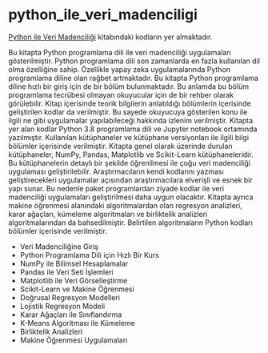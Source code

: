 # python_ile_veri_madenciligi

[Python ile Veri Madenciliği](https://www.kodlab.com/home/598-python-ile-veri-madenciligi-9786257440172.html) kitabındaki kodların yer almaktadır.

Bu kitapta Python programlama dili ile veri madenciliği uygulamaları gösterilmiştir. Python programlama dili son zamanlarda en fazla kullanılan dil olma özelliğine sahip. Özellikle yapay zeka uygulamalarında Python programlama diline olan rağbet artmaktadır. Bu kitapta Python programlama diline hızlı bir giriş için de bir bölüm bulunmaktadır. Bu anlamda bu bölüm programlama tecrübesi olmayan okuyucular için de bir rehber olarak görülebilir. 
Kitap içerisinde teorik bilgilerin anlatıldığı bölümlerin içerisinde geliştirilen kodlar da verilmiştir. Bu sayede okuyucuya gösterilen konu ile ilgili ne gibi uygulamalar yapılabileceği hakkında izlenim verilmiştir. Kitapta yer alan kodlar Python 3.8 programlama dili ve Jupyter notebook ortamında yazılmıştır. Kullanılan kütüphaneler ve kütüphane versiyonları ile ilgili bilgi bölümler içerisinde verilmiştir. Kitapta genel olarak üzerinde durulan kütüphaneler, NumPy, Pandas, Matplotlib ve Scikit-Learn kütüphaneleridir. Bu kütüphanelerin detaylı bir şekilde öğrenilmesi ile çoğu veri madenciliği uygulaması geliştirilebilir. Araştırmacıların kendi kodlarını yazması geliştirecekleri uygulamalar açısından araştırmacılara elverişli ve esnek bir yapı sunar. Bu nedenle paket programlardan ziyade kodlar ile veri madenciliği uygulamaları geliştirilmesi daha uygun olacaktır.
Kitapta ayrıca makine öğrenmesi alanındaki algoritmalardan olan regresyon analizleri, karar ağaçları, kümeleme algoritmaları ve birliktelik analizleri algoritmalarından da bahsedilmiştir. Belirtilen algoritmaların Python kodları bölümler içerisinde verilmiştir. 


- Veri Madenciliğine Giriş
- Python Programlama Dili için Hızlı Bir Kurs
- NumPy ile Bilimsel Hesaplamalar
- Pandas ile Veri Seti İşlemleri
- Matplotlib ile Veri Görselleştirme
- Scikit-Learn ve Makine Öğrenmesi
- Doğrusal Regresyon Modelleri
- Lojistik Regresyon Modeli
- Karar Ağaçları ile Sınıflandırma
- K-Means Algoritması ile Kümeleme
- Birliktelik Analizleri
- Makine Öğrenmesi Uygulamaları
